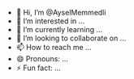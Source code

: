 - 👋 Hi, I’m @AyselMemmedli
- 👀 I’m interested in ...
- 🌱 I’m currently learning ...
- 💞️ I’m looking to collaborate on ...
- 📫 How to reach me ...
- 😄 Pronouns: ...
- ⚡ Fun fact: ...

<!---
AyselMemmedli/AyselMemmedli is a ✨ special ✨ repository because its `README.md` (this file) appears on your GitHub profile.
You can click the Preview link to take a look at your changes.
--->
